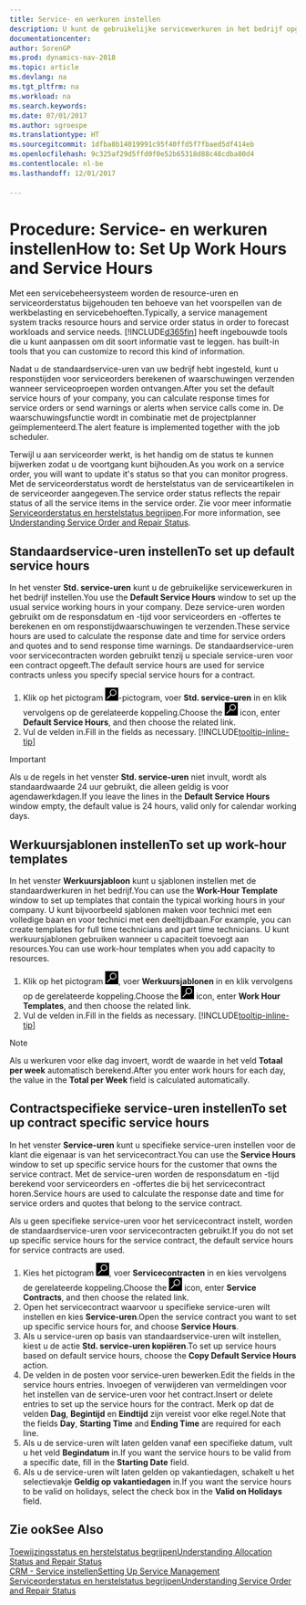 ```yaml
---
title: Service- en werkuren instellen
description: U kunt de gebruikelijke servicewerkuren in het bedrijf opgeven. Deze service-uren worden gebruikt om de responsdatum en -tijd voor serviceorders en -offertes te berekenen, en om responstijdwaarschuwingen te verzenden.
documentationcenter: 
author: SorenGP
ms.prod: dynamics-nav-2018
ms.topic: article
ms.devlang: na
ms.tgt_pltfrm: na
ms.workload: na
ms.search.keywords: 
ms.date: 07/01/2017
ms.author: sgroespe
ms.translationtype: HT
ms.sourcegitcommit: 1dfba8b14019991c95f40ffd5f7fbaed5df414eb
ms.openlocfilehash: 9c325af29d5ffd0f0e52b65318d88c48cdba80d4
ms.contentlocale: nl-be
ms.lasthandoff: 12/01/2017

---
```

# <a name="how-to-set-up-work-hours-and-service-hours"></a><span data-ttu-id="261dd-104">Procedure: Service- en werkuren instellen</span><span class="sxs-lookup"><span data-stu-id="261dd-104">How to: Set Up Work Hours and Service Hours</span></span>
<span data-ttu-id="261dd-105">Met een servicebeheersysteem worden de resource-uren en serviceorderstatus bijgehouden ten behoeve van het voorspellen van de werkbelasting en servicebehoeften.</span><span class="sxs-lookup"><span data-stu-id="261dd-105">Typically, a service management system tracks resource hours and service order status in order to forecast workloads and service needs.</span></span> [!INCLUDE[d365fin](includes/d365fin_md.md)]<span data-ttu-id="261dd-106"> heeft ingebouwde tools die u kunt aanpassen om dit soort informatie vast te leggen.</span><span class="sxs-lookup"><span data-stu-id="261dd-106"> has built-in tools that you can customize to record this kind of information.</span></span>  
  
<span data-ttu-id="261dd-107">Nadat u de standaardservice-uren van uw bedrijf hebt ingesteld, kunt u responstijden voor serviceorders berekenen of waarschuwingen verzenden wanneer serviceoproepen worden ontvangen.</span><span class="sxs-lookup"><span data-stu-id="261dd-107">After you set the default service hours of your company, you can calculate response times for service orders or send warnings or alerts when service calls come in.</span></span> <span data-ttu-id="261dd-108">De waarschuwingsfunctie wordt in combinatie met de projectplanner geïmplementeerd.</span><span class="sxs-lookup"><span data-stu-id="261dd-108">The alert feature is implemented together with the job scheduler.</span></span>   
  
<span data-ttu-id="261dd-109">Terwijl u aan serviceorder werkt, is het handig om de status te kunnen bijwerken zodat u de voortgang kunt bijhouden.</span><span class="sxs-lookup"><span data-stu-id="261dd-109">As you work on a service order, you will want to update it's status so that you can monitor progress.</span></span> <span data-ttu-id="261dd-110">Met de serviceorderstatus wordt de herstelstatus van de serviceartikelen in de serviceorder aangegeven.</span><span class="sxs-lookup"><span data-stu-id="261dd-110">The service order status reflects the repair status of all the service items in the service order.</span></span> <span data-ttu-id="261dd-111">Zie voor meer informatie [Serviceorderstatus en herstelstatus begrijpen](service-order-repair-status.md).</span><span class="sxs-lookup"><span data-stu-id="261dd-111">For more information, see [Understanding Service Order and Repair Status](service-order-repair-status.md).</span></span> 

## <a name="to-set-up-default-service-hours"></a><span data-ttu-id="261dd-112">Standaardservice-uren instellen</span><span class="sxs-lookup"><span data-stu-id="261dd-112">To set up default service hours</span></span>  
<span data-ttu-id="261dd-113">In het venster **Std. service-uren** kunt u de gebruikelijke servicewerkuren in het bedrijf instellen.</span><span class="sxs-lookup"><span data-stu-id="261dd-113">You use the **Default Service Hours** window to set up the usual service working hours in your company.</span></span> <span data-ttu-id="261dd-114">Deze service-uren worden gebruikt om de responsdatum en -tijd voor serviceorders en -offertes te berekenen en om responstijdwaarschuwingen te verzenden.</span><span class="sxs-lookup"><span data-stu-id="261dd-114">These service hours are used to calculate the response date and time for service orders and quotes and to send response time warnings.</span></span> <span data-ttu-id="261dd-115">De standaardservice-uren voor servicecontracten worden gebruikt tenzij u speciale service-uren voor een contract opgeeft.</span><span class="sxs-lookup"><span data-stu-id="261dd-115">The default service hours are used for service contracts unless you specify special service hours for a contract.</span></span>  
  
1. <span data-ttu-id="261dd-116">Klik op het pictogram ![Zoeken naar pagina of rapport](media/ui-search/search_small.png "Zoeken naar pagina of rapport")-pictogram, voer **Std. service-uren** in en klik vervolgens op de gerelateerde koppeling.</span><span class="sxs-lookup"><span data-stu-id="261dd-116">Choose the ![Search for Page or Report](media/ui-search/search_small.png "Search for Page or Report icon") icon, enter **Default Service Hours**, and then choose the related link.</span></span>  
2. <span data-ttu-id="261dd-117">Vul de velden in.</span><span class="sxs-lookup"><span data-stu-id="261dd-117">Fill in the fields as necessary.</span></span> [!INCLUDE[tooltip-inline-tip](includes/tooltip-inline-tip_md.md)]  
  
> [!IMPORTANT]  
>  <span data-ttu-id="261dd-118">Als u de regels in het venster **Std. service-uren** niet invult, wordt als standaardwaarde 24 uur gebruikt, die alleen geldig is voor agendawerkdagen.</span><span class="sxs-lookup"><span data-stu-id="261dd-118">If you leave the lines in the **Default Service Hours** window empty, the default value is 24 hours, valid only for calendar working days.</span></span>  
  
## <a name="to-set-up-work-hour-templates"></a><span data-ttu-id="261dd-119">Werkuursjablonen instellen</span><span class="sxs-lookup"><span data-stu-id="261dd-119">To set up work-hour templates</span></span>
<span data-ttu-id="261dd-120">In het venster **Werkuursjabloon** kunt u sjablonen instellen met de standaardwerkuren in het bedrijf.</span><span class="sxs-lookup"><span data-stu-id="261dd-120">You can use the **Work-Hour Template** window to set up templates that contain the typical working hours in your company.</span></span> <span data-ttu-id="261dd-121">U kunt bijvoorbeeld sjablonen maken voor technici met een volledige baan en voor technici met een deeltijdbaan.</span><span class="sxs-lookup"><span data-stu-id="261dd-121">For example, you can create templates for full time technicians and part time technicians.</span></span> <span data-ttu-id="261dd-122">U kunt werkuursjablonen gebruiken wanneer u capaciteit toevoegt aan resources.</span><span class="sxs-lookup"><span data-stu-id="261dd-122">You can use work-hour templates when you add capacity to resources.</span></span>  
  
1. <span data-ttu-id="261dd-123">Klik op het pictogram ![Zoeken naar pagina of rapport](media/ui-search/search_small.png "pictogram Zoeken naar pagina of rapport"), voer **Werkuursjablonen** in en klik vervolgens op de gerelateerde koppeling.</span><span class="sxs-lookup"><span data-stu-id="261dd-123">Choose the ![Search for Page or Report](media/ui-search/search_small.png "Search for Page or Report icon") icon, enter **Work Hour Templates**, and then choose the related link.</span></span>  
2. <span data-ttu-id="261dd-124">Vul de velden in.</span><span class="sxs-lookup"><span data-stu-id="261dd-124">Fill in the fields as necessary.</span></span> [!INCLUDE[tooltip-inline-tip](includes/tooltip-inline-tip_md.md)]  
  
> [!Note]
> <span data-ttu-id="261dd-125">Als u werkuren voor elke dag invoert, wordt de waarde in het veld **Totaal per week** automatisch berekend.</span><span class="sxs-lookup"><span data-stu-id="261dd-125">After you enter work hours for each day, the value in the **Total per Week** field is calculated automatically.</span></span>  

## <a name="to-set-up-contract-specific-service-hours"></a><span data-ttu-id="261dd-126">Contractspecifieke service-uren instellen</span><span class="sxs-lookup"><span data-stu-id="261dd-126">To set up contract specific service hours</span></span>  
<span data-ttu-id="261dd-127">In het venster **Service-uren** kunt u specifieke service-uren instellen voor de klant die eigenaar is van het servicecontract.</span><span class="sxs-lookup"><span data-stu-id="261dd-127">You can use the **Service Hours** window to set up specific service hours for the customer that owns the service contract.</span></span> <span data-ttu-id="261dd-128">Met de service-uren worden de responsdatum en -tijd berekend voor serviceorders en -offertes die bij het servicecontract horen.</span><span class="sxs-lookup"><span data-stu-id="261dd-128">Service hours are used to calculate the response date and time for service orders and quotes that belong to the service contract.</span></span>  
  
<span data-ttu-id="261dd-129">Als u geen specifieke service-uren voor het servicecontract instelt, worden de standaardservice-uren voor servicecontracten gebruikt.</span><span class="sxs-lookup"><span data-stu-id="261dd-129">If you do not set up specific service hours for the service contract, the default service hours for service contracts are used.</span></span>  
  
1. <span data-ttu-id="261dd-130">Kies het pictogram ![Zoeken naar pagina of rapport](media/ui-search/search_small.png "pictogram Zoeken naar pagina of rapport"), voer **Servicecontracten** in en kies vervolgens de gerelateerde koppeling.</span><span class="sxs-lookup"><span data-stu-id="261dd-130">Choose the ![Search for Page or Report](media/ui-search/search_small.png "Search for Page or Report icon") icon, enter **Service Contracts**, and then choose the related link.</span></span>  
2. <span data-ttu-id="261dd-131">Open het servicecontract waarvoor u specifieke service-uren wilt instellen en kies **Service-uren**.</span><span class="sxs-lookup"><span data-stu-id="261dd-131">Open the service contract you want to set up specific service hours for, and choose **Service Hours**.</span></span>  
4. <span data-ttu-id="261dd-132">Als u service-uren op basis van standaardservice-uren wilt instellen, kiest u de actie **Std. service-uren kopiëren**.</span><span class="sxs-lookup"><span data-stu-id="261dd-132">To set up service hours based on default service hours, choose the **Copy Default Service Hours** action.</span></span>  
5. <span data-ttu-id="261dd-133">De velden in de posten voor service-uren bewerken.</span><span class="sxs-lookup"><span data-stu-id="261dd-133">Edit the fields in the service hours entries.</span></span> <span data-ttu-id="261dd-134">Invoegen of verwijderen van vermeldingen voor het instellen van de service-uren voor het contract.</span><span class="sxs-lookup"><span data-stu-id="261dd-134">Insert or delete entries to set up the service hours for the contract.</span></span> <span data-ttu-id="261dd-135">Merk op dat de velden **Dag**, **Begintijd** en **Eindtijd** zijn vereist voor elke regel.</span><span class="sxs-lookup"><span data-stu-id="261dd-135">Note that the fields **Day**, **Starting Time** and **Ending Time** are required for each line.</span></span>  
6. <span data-ttu-id="261dd-136">Als u de service-uren wilt laten gelden vanaf een specifieke datum, vult u het veld **Begindatum** in.</span><span class="sxs-lookup"><span data-stu-id="261dd-136">If you want the service hours to be valid from a specific date, fill in the **Starting Date** field.</span></span>  
7. <span data-ttu-id="261dd-137">Als u de service-uren wilt laten gelden op vakantiedagen, schakelt u het selectievakje **Geldig op vakantiedagen** in.</span><span class="sxs-lookup"><span data-stu-id="261dd-137">If you want the service hours to be valid on holidays, select the check box in the **Valid on Holidays** field.</span></span>  

## <a name="see-also"></a><span data-ttu-id="261dd-138">Zie ook</span><span class="sxs-lookup"><span data-stu-id="261dd-138">See Also</span></span>  
[<span data-ttu-id="261dd-139">Toewijzingsstatus en herstelstatus begrijpen</span><span class="sxs-lookup"><span data-stu-id="261dd-139">Understanding Allocation Status and Repair Status</span></span>](service-allocation-status-and-repair-status.md)  
[<span data-ttu-id="261dd-140">CRM - Service instellen</span><span class="sxs-lookup"><span data-stu-id="261dd-140">Setting Up Service Management</span></span>](service-setup-service.md)  
[<span data-ttu-id="261dd-141">Serviceorderstatus en herstelstatus begrijpen</span><span class="sxs-lookup"><span data-stu-id="261dd-141">Understanding Service Order and Repair Status</span></span>](service-order-repair-status.md)  

